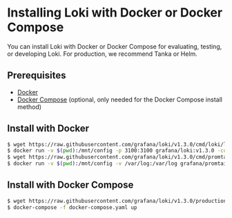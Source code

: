 # Installing Loki with Docker or Docker Compose

You can install Loki with Docker or Docker Compose for evaluating, testing, or developing Loki.
For production, we recommend Tanka or Helm.

## Prerequisites

- [Docker](https://docs.docker.com/install)
- [Docker Compose](https://docs.docker.com/compose/install) (optional, only needed for the Docker Compose install method)

## Install with Docker

```bash
$ wget https://raw.githubusercontent.com/grafana/loki/v1.3.0/cmd/loki/loki-local-config.yaml -O loki-config.yaml
$ docker run -v $(pwd):/mnt/config -p 3100:3100 grafana/loki:v1.3.0 -config.file=/mnt/config/loki-config.yaml
$ wget https://raw.githubusercontent.com/grafana/loki/v1.3.0/cmd/promtail/promtail-docker-config.yaml -O promtail-config.yaml
$ docker run -v $(pwd):/mnt/config -v /var/log:/var/log grafana/promtail:latest -config.file=/mnt/config/promtail-config.yaml
```

## Install with Docker Compose

```bash
$ wget https://raw.githubusercontent.com/grafana/loki/v1.3.0/production/docker-compose.yaml -O docker-compose.yaml
$ docker-compose -f docker-compose.yaml up
```
